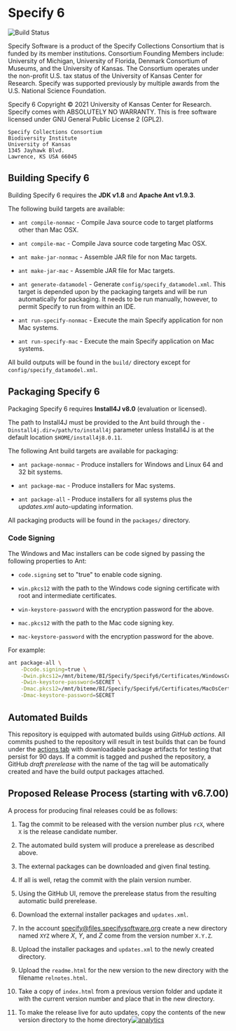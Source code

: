 # Specify 6
![Build Status](https://github.com/specify/specify6/workflows/Specify%206%20CI/badge.svg)

Specify Software is a product of the Specify Collections Consortium
that is funded by its member institutions. Consortium Founding Members
include: University of Michigan, University of Florida, Denmark
Consortium of Museums, and the University of Kansas. The Consortium
operates under the non-profit U.S. tax status of the University of
Kansas Center for Research. Specify was supported previously by
multiple awards from the U.S. National Science Foundation.

Specify 6 Copyright © 2021 University of Kansas Center for
Research. Specify comes with ABSOLUTELY NO WARRANTY.  This is free
software licensed under GNU General Public License 2 (GPL2).


    Specify Collections Consortium
    Biodiversity Institute
    University of Kansas
    1345 Jayhawk Blvd.
    Lawrence, KS USA 66045



## Building Specify 6

Building Specify 6 requires the **JDK v1.8** and **Apache Ant v1.9.3**.

The following build targets are available:

* `ant compile-nonmac` - Compile Java source code to target platforms
  other than Mac OSX.

* `ant compile-mac` - Compile Java source code targeting Mac OSX.

* `ant make-jar-nonmac` - Assemble JAR file for non Mac targets.

* `ant make-jar-mac` - Assemble JAR file for Mac targets.

* `ant generate-datamodel` - Generate
  `config/specify_datamodel.xml`. This target is depended upon by the
  packaging targets and will be run automatically for packaging. It
  needs to be run manually, however, to permit Specify to run from
  within an IDE.

* `ant run-specify-nonmac` - Execute the main Specify application for
  non Mac systems.

* `ant run-specify-mac` - Execute the main Specify application on Mac
  systems.

All build outputs will be found in the `build/` directory except for
`config/specify_datamodel.xml`.

## Packaging Specify 6

Packaging Specify 6 requires **Install4J  v8.0** (evaluation or
licensed).

The path to Install4J must be provided to the Ant
build through the `-Dinstall4j.dir=/path/to/install4j` parameter unless
Install4J is at the default location `$HOME/install4j8.0.11`.

The following Ant build targets are available for packaging:

* `ant package-nonmac` - Produce installers
  for Windows and Linux 64 and 32 bit systems.

* `ant package-mac` - Produce installers for Mac systems.

* `ant package-all` - Produce installers for all systems 
  plus the *updates.xml* auto-updating information.

All packaging products will be found in the `packages/`
directory.

### Code Signing

The Windows and Mac installers can be code signed by passing the
following properties to Ant:

* `code.signing` set to "true" to enable code signing.

* `win.pkcs12` with the path to the Windows code signing certificate
  with root and intermediate certificates.

* `win-keystore-password` with the encryption password for the above.

* `mac.pkcs12` with the path to the Mac code signing key.

* `mac-keystore-password` with the encryption password for the above.

For example:

```sh
ant package-all \
    -Dcode.signing=true \
    -Dwin.pkcs12=/mnt/biteme/BI/Specify/Specify6/Certificates/WindowsCertificates/certwithroot.pfx \
    -Dwin-keystore-password=SECRET \
    -Dmac.pkcs12=/mnt/biteme/BI/Specify/Specify6/Certificates/MacOsCertificates/SpecifyMacOSCert.p12 \
    -Dmac-keystore-password=SECRET
```
## Automated Builds

This repository is equipped with automated builds using *GitHub
actions*. All commits pushed to the repository will result in test
builds that can be found under the [actions
tab](https://github.com/specify/specify6/actions) with downloadable
package artifacts for testing that persist for 90 days. If a commit is
tagged and pushed the repository, a GitHub *draft prerelease* with the
name of the tag will be automatically created and have the build
output packages attached.

## Proposed Release Process (starting with v6.7.00)

A process for producing final releases could be as follows:

1. Tag the commit to be released with the version number plus `rcX`,
   where `X` is the release candidate number.

1. The automated build system will produce a prerelease as described
   above.

1. The external packages can be downloaded and given final testing.

1. If all is well, retag the commit with the plain version number.

1. Using the GitHub UI, remove the prerelease status from the
   resulting automatic build prerelease.

1. Download the external installer packages and `updates.xml`.

1. In the account specify@files.specifysoftware.org create a new
   directory named `XYZ` where *X*, *Y*, and *Z* come from the version
   number `X.Y.Z`.

1. Upload the installer packages and `updates.xml` to the
   newly created directory.

1. Upload the `readme.html` for the new version to the new directory
   with the filename `relnotes.html`.

1. Take a copy of `index.html` from a previous version folder and
   update it with the current version number and place that in the new
   directory.

1. To make the release live for auto updates, copy the contents of the
   new version directory to the home directory[![analytics](http://www.google-analytics.com/collect?v=1&t=pageview&dl=https%3A%2F%2Fgithub.com%2Fspecify%2F/specify6&uid=readme&tid=UA-169822764-4)]()
